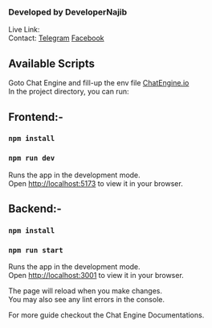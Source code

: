 <h3>Developed by DeveloperNajib </h3>
Live Link: <br>
Contact: <a href="https://t.me/developernajib">Telegram</a>   <a href="https://facebook.com/developernajibpage">Facebook</a><br>

## Available Scripts

Goto Chat Engine and fill-up the env file
<a href="https://chatengine.io/" alt="chatengine.io">ChatEngine.io</a> <br>
In the project directory, you can run:

## Frontend:-

### `npm install`

### `npm run dev`

Runs the app in the development mode.\
Open [http://localhost:5173](http://localhost:5173) to view it in your browser.

## Backend:-

### `npm install`

### `npm run start`

Runs the app in the development mode.\
Open [http://localhost:3001](http://localhost:3001) to view it in your browser.

The page will reload when you make changes.\
You may also see any lint errors in the console.

For more guide checkout the Chat Engine Documentations.
